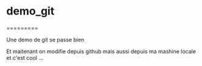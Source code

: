 # demo_git
=========

Une demo de git se passe bien

Et maitenant on modifie depuis github
mais aussi depuis ma mashine locale et c'est cool
...
